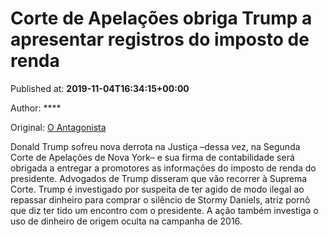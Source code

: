 
# Corte de Apelações obriga Trump a apresentar registros do imposto de renda

Published at: **2019-11-04T16:34:15+00:00**

Author: ****

Original: [O Antagonista](https://www.oantagonista.com/mundo/corte-de-apelacoes-obriga-trump-a-apresentar-registros-do-imposto-de-renda/)

Donald Trump sofreu nova derrota na Justiça –dessa vez, na Segunda Corte de Apelações de Nova York– e sua firma de contabilidade será obrigada a entregar a promotores as informações do imposto de renda do presidente.
Advogados de Trump disseram que vão recorrer à Suprema Corte.
Trump é investigado por suspeita de ter agido de modo ilegal ao repassar dinheiro para comprar o silêncio de Stormy Daniels, atriz pornô que diz ter tido um encontro com o presidente.
A ação também investiga o uso de dinheiro de origem oculta na campanha de 2016.
